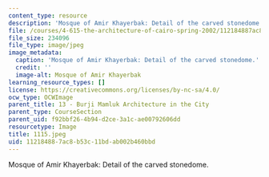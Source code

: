 ```yaml
---
content_type: resource
description: 'Mosque of Amir Khayerbak: Detail of the carved stonedome.'
file: /courses/4-615-the-architecture-of-cairo-spring-2002/112184887ac8b53c11bdab002b460bbd_1115.jpeg
file_size: 234096
file_type: image/jpeg
image_metadata:
  caption: 'Mosque of Amir Khayerbak: Detail of the carved stonedome.'
  credit: ''
  image-alt: Mosque of Amir Khayerbak
learning_resource_types: []
license: https://creativecommons.org/licenses/by-nc-sa/4.0/
ocw_type: OCWImage
parent_title: 13 - Burji Mamluk Architecture in the City
parent_type: CourseSection
parent_uid: f92bbf26-4b94-d2ce-3a1c-ae00792606dd
resourcetype: Image
title: 1115.jpeg
uid: 11218488-7ac8-b53c-11bd-ab002b460bbd
---
```

Mosque of Amir Khayerbak: Detail of the carved stonedome.